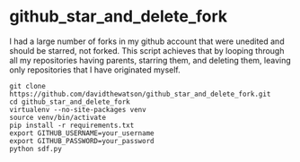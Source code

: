 github_star_and_delete_fork
===========================

I had a large number of forks in my github account that were unedited and
should be starred, not forked. This script achieves that by looping through
all my repositories having parents, starring them, and deleting them, leaving
only repositories that I have originated myself.

    git clone https://github.com/davidthewatson/github_star_and_delete_fork.git
    cd github_star_and_delete_fork
    virtualenv --no-site-packages venv
    source venv/bin/activate
    pip install -r requirements.txt
    export GITHUB_USERNAME=your_username
    export GITHUB_PASSWORD=your_password
    python sdf.py
